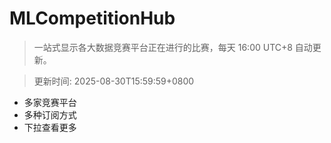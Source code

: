 # MLCompetitionHub

> 一站式显示各大数据竞赛平台正在进行的比赛，每天 16:00 UTC+8 自动更新。
  
> 更新时间: 2025-08-30T15:59:59+0800 

* 多家竞赛平台
* 多种订阅方式
* 下拉查看更多